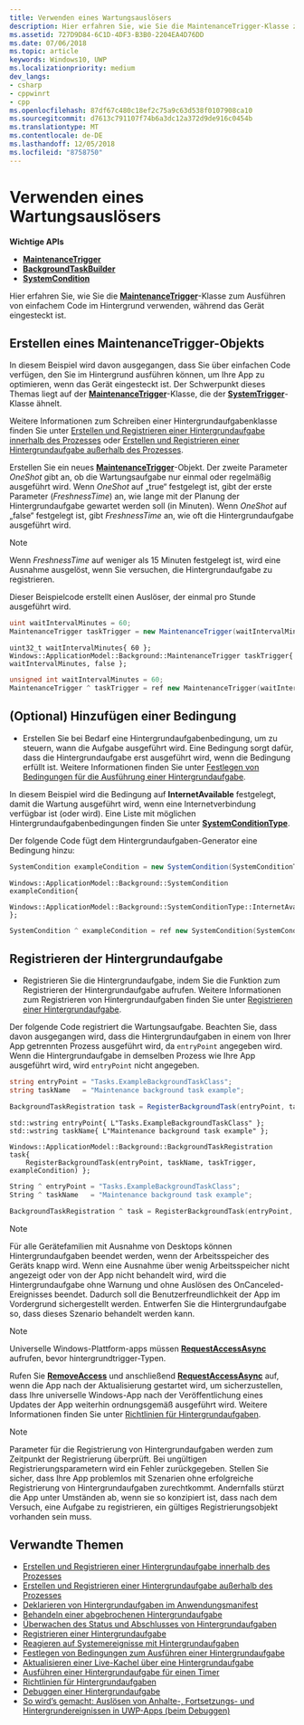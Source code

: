```yaml
---
title: Verwenden eines Wartungsauslösers
description: Hier erfahren Sie, wie Sie die MaintenanceTrigger-Klasse zum Ausführen von einfachem Code im Hintergrund verwenden, während das Gerät eingesteckt ist.
ms.assetid: 727D9D84-6C1D-4DF3-B3B0-2204EA4D76DD
ms.date: 07/06/2018
ms.topic: article
keywords: Windows10, UWP
ms.localizationpriority: medium
dev_langs:
- csharp
- cppwinrt
- cpp
ms.openlocfilehash: 87df67c480c18ef2c75a9c63d538f0107908ca10
ms.sourcegitcommit: d7613c791107f74b6a3dc12a372d9de916c0454b
ms.translationtype: MT
ms.contentlocale: de-DE
ms.lasthandoff: 12/05/2018
ms.locfileid: "8758750"
---
```

# <a name="use-a-maintenance-trigger"></a>Verwenden eines Wartungsauslösers

**Wichtige APIs**

- [**MaintenanceTrigger**](https://msdn.microsoft.com/library/windows/apps/hh700517)
- [**BackgroundTaskBuilder**](https://msdn.microsoft.com/library/windows/apps/br224768)
- [**SystemCondition**](https://msdn.microsoft.com/library/windows/apps/br224834)

Hier erfahren Sie, wie Sie die [**MaintenanceTrigger**](https://msdn.microsoft.com/library/windows/apps/hh700517)-Klasse zum Ausführen von einfachem Code im Hintergrund verwenden, während das Gerät eingesteckt ist.

## <a name="create-a-maintenance-trigger-object"></a>Erstellen eines MaintenanceTrigger-Objekts

In diesem Beispiel wird davon ausgegangen, dass Sie über einfachen Code verfügen, den Sie im Hintergrund ausführen können, um Ihre App zu optimieren, wenn das Gerät eingesteckt ist. Der Schwerpunkt dieses Themas liegt auf der [**MaintenanceTrigger**](https://msdn.microsoft.com/library/windows/apps/hh700517)-Klasse, die der [**SystemTrigger**](https://msdn.microsoft.com/library/windows/apps/br224839)-Klasse ähnelt.

Weitere Informationen zum Schreiben einer Hintergrundaufgabenklasse finden Sie unter [Erstellen und Registrieren einer Hintergrundaufgabe innerhalb des Prozesses](create-and-register-an-inproc-background-task.md) oder [Erstellen und Registrieren einer Hintergrundaufgabe außerhalb des Prozesses](create-and-register-a-background-task.md).

Erstellen Sie ein neues [**MaintenanceTrigger**](https://msdn.microsoft.com/library/windows/apps/hh700517)-Objekt. Der zweite Parameter *OneShot* gibt an, ob die Wartungsaufgabe nur einmal oder regelmäßig ausgeführt wird. Wenn *OneShot* auf „true“ festgelegt ist, gibt der erste Parameter (*FreshnessTime*) an, wie lange mit der Planung der Hintergrundaufgabe gewartet werden soll (in Minuten). Wenn *OneShot* auf „false“ festgelegt ist, gibt *FreshnessTime* an, wie oft die Hintergrundaufgabe ausgeführt wird.

> [!NOTE]
> Wenn *FreshnessTime* auf weniger als 15 Minuten festgelegt ist, wird eine Ausnahme ausgelöst, wenn Sie versuchen, die Hintergrundaufgabe zu registrieren.

Dieser Beispielcode erstellt einen Auslöser, der einmal pro Stunde ausgeführt wird.

```csharp
uint waitIntervalMinutes = 60;
MaintenanceTrigger taskTrigger = new MaintenanceTrigger(waitIntervalMinutes, false);
```

```cppwinrt
uint32_t waitIntervalMinutes{ 60 };
Windows::ApplicationModel::Background::MaintenanceTrigger taskTrigger{ waitIntervalMinutes, false };
```

```cpp
unsigned int waitIntervalMinutes = 60;
MaintenanceTrigger ^ taskTrigger = ref new MaintenanceTrigger(waitIntervalMinutes, false);
```

## <a name="optional-add-a-condition"></a>(Optional) Hinzufügen einer Bedingung

- Erstellen Sie bei Bedarf eine Hintergrundaufgabenbedingung, um zu steuern, wann die Aufgabe ausgeführt wird. Eine Bedingung sorgt dafür, dass die Hintergrundaufgabe erst ausgeführt wird, wenn die Bedingung erfüllt ist. Weitere Informationen finden Sie unter [Festlegen von Bedingungen für die Ausführung einer Hintergrundaufgabe](set-conditions-for-running-a-background-task.md).

In diesem Beispiel wird die Bedingung auf **InternetAvailable** festgelegt, damit die Wartung ausgeführt wird, wenn eine Internetverbindung verfügbar ist (oder wird). Eine Liste mit möglichen Hintergrundaufgabenbedingungen finden Sie unter [**SystemConditionType**](https://msdn.microsoft.com/library/windows/apps/br224835).

Der folgende Code fügt dem Hintergrundaufgaben-Generator eine Bedingung hinzu:

```csharp
SystemCondition exampleCondition = new SystemCondition(SystemConditionType.InternetAvailable);
```

```cppwinrt
Windows::ApplicationModel::Background::SystemCondition exampleCondition{
    Windows::ApplicationModel::Background::SystemConditionType::InternetAvailable };
```

```cpp
SystemCondition ^ exampleCondition = ref new SystemCondition(SystemConditionType::InternetAvailable);
```

## <a name="register-the-background-task"></a>Registrieren der Hintergrundaufgabe

- Registrieren Sie die Hintergrundaufgabe, indem Sie die Funktion zum Registrieren der Hintergrundaufgabe aufrufen. Weitere Informationen zum Registrieren von Hintergrundaufgaben finden Sie unter [Registrieren einer Hintergrundaufgabe](register-a-background-task.md).

Der folgende Code registriert die Wartungsaufgabe. Beachten Sie, dass davon ausgegangen wird, dass die Hintergrundaufgaben in einem von Ihrer App getrennten Prozess ausgeführt wird, da `entryPoint` angegeben wird. Wenn die Hintergrundaufgabe in demselben Prozess wie Ihre App ausgeführt wird, wird `entryPoint` nicht angegeben.

```csharp
string entryPoint = "Tasks.ExampleBackgroundTaskClass";
string taskName   = "Maintenance background task example";

BackgroundTaskRegistration task = RegisterBackgroundTask(entryPoint, taskName, taskTrigger, exampleCondition);
```

```cppwinrt
std::wstring entryPoint{ L"Tasks.ExampleBackgroundTaskClass" };
std::wstring taskName{ L"Maintenance background task example" };

Windows::ApplicationModel::Background::BackgroundTaskRegistration task{
    RegisterBackgroundTask(entryPoint, taskName, taskTrigger, exampleCondition) };
```

```cpp
String ^ entryPoint = "Tasks.ExampleBackgroundTaskClass";
String ^ taskName   = "Maintenance background task example";

BackgroundTaskRegistration ^ task = RegisterBackgroundTask(entryPoint, taskName, taskTrigger, exampleCondition);
```

> [!NOTE]
> Für alle Gerätefamilien mit Ausnahme von Desktops können Hintergrundaufgaben beendet werden, wenn der Arbeitsspeicher des Geräts knapp wird. Wenn eine Ausnahme über wenig Arbeitsspeicher nicht angezeigt oder von der App nicht behandelt wird, wird die Hintergrundaufgabe ohne Warnung und ohne Auslösen des OnCanceled-Ereignisses beendet. Dadurch soll die Benutzerfreundlichkeit der App im Vordergrund sichergestellt werden. Entwerfen Sie die Hintergrundaufgabe so, dass dieses Szenario behandelt werden kann.

> [!NOTE]
> Universelle Windows-Plattform-apps müssen [**RequestAccessAsync**](https://msdn.microsoft.com/library/windows/apps/hh700485) aufrufen, bevor hintergrundtrigger-Typen.

Rufen Sie [**RemoveAccess**](https://msdn.microsoft.com/library/windows/apps/hh700471) und anschließend [**RequestAccessAsync**](https://msdn.microsoft.com/library/windows/apps/hh700485) auf, wenn die App nach der Aktualisierung gestartet wird, um sicherzustellen, dass Ihre universelle Windows-App nach der Veröffentlichung eines Updates der App weiterhin ordnungsgemäß ausgeführt wird. Weitere Informationen finden Sie unter [Richtlinien für Hintergrundaufgaben](guidelines-for-background-tasks.md).

> [!NOTE]
> Parameter für die Registrierung von Hintergrundaufgaben werden zum Zeitpunkt der Registrierung überprüft. Bei ungültigen Registrierungsparametern wird ein Fehler zurückgegeben. Stellen Sie sicher, dass Ihre App problemlos mit Szenarien ohne erfolgreiche Registrierung von Hintergrundaufgaben zurechtkommt. Andernfalls stürzt die App unter Umständen ab, wenn sie so konzipiert ist, dass nach dem Versuch, eine Aufgabe zu registrieren, ein gültiges Registrierungsobjekt vorhanden sein muss.

## <a name="related-topics"></a>Verwandte Themen

* [Erstellen und Registrieren einer Hintergrundaufgabe innerhalb des Prozesses](create-and-register-an-inproc-background-task.md)
* [Erstellen und Registrieren einer Hintergrundaufgabe außerhalb des Prozesses](create-and-register-a-background-task.md)
* [Deklarieren von Hintergrundaufgaben im Anwendungsmanifest](declare-background-tasks-in-the-application-manifest.md)
* [Behandeln einer abgebrochenen Hintergrundaufgabe](handle-a-cancelled-background-task.md)
* [Überwachen des Status und Abschlusses von Hintergrundaufgaben](monitor-background-task-progress-and-completion.md)
* [Registrieren einer Hintergrundaufgabe](register-a-background-task.md)
* [Reagieren auf Systemereignisse mit Hintergrundaufgaben](respond-to-system-events-with-background-tasks.md)
* [Festlegen von Bedingungen zum Ausführen einer Hintergrundaufgabe](set-conditions-for-running-a-background-task.md)
* [Aktualisieren einer Live-Kachel über eine Hintergrundaufgabe](update-a-live-tile-from-a-background-task.md)
* [Ausführen einer Hintergrundaufgabe für einen Timer](run-a-background-task-on-a-timer-.md)
* [Richtlinien für Hintergrundaufgaben](guidelines-for-background-tasks.md)
* [Debuggen einer Hintergrundaufgabe](debug-a-background-task.md)
* [So wird’s gemacht: Auslösen von Anhalte-, Fortsetzungs- und Hintergrundereignissen in UWP-Apps (beim Debuggen)](http://go.microsoft.com/fwlink/p/?linkid=254345)
